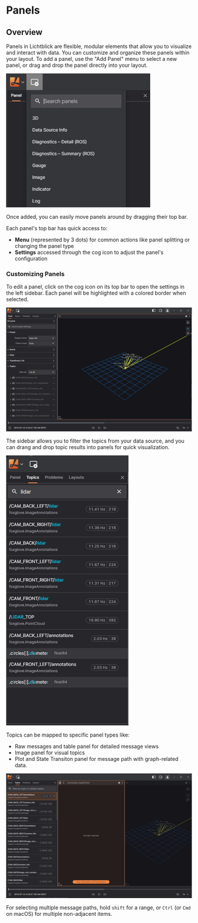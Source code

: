 # Panels

## Overview

Panels in Lichtblick are flexible, modular elements that allow you to visualize and interact with data. You can customize and organize these panels within your layout.
To add a panel, use the "Add Panel" menu to select a new panel, or drag and drop the panel directly into your layout.

![Search panels](../images/search-panels.png)

Once added, you can easily move panels around by dragging their top bar.

Each panel's top bar has quick access to:

- **Menu** (represented by 3 dots) for common actions like panel splitting or changing the panel type
- **Settings** accessed through the cog icon to adjust the panel's configuration

### Customizing Panels

To edit a panel, click on the cog icon on its top bar to open the settings in the left sidebar. Each panel will be highlighted with a colored border when selected.

![Selected panel](../images/selected-panel.png)

The sidebar allows you to filter the topics from your data source, and you can drang and drop topic results into panels for quick visualization.

![Search for topics](../images/search-for-topics.png)

Topics can be mapped to specific panel types like:

- Raw messages and table panel for detailed message views
- Image panel for visual topics
- Plot and State Transiton panel for message path with graph-related data.

![Drang and drop topics](../images/drag-and-drop-topics.png)

For selecting multiple message paths, hold `shift` for a range, or `Ctrl` (or `Cmd` on macOS) for multiple non-adjacent items.
